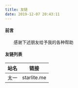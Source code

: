 ```yaml
---
title: 友链
date: 2019-12-07 20:43:11
---
```

#### 前言
&emsp;&emsp;感谢下述朋友给予我的各种帮助

#### 友链列表

| 站名     | 链接                        |
|:--------------:|:---------------:|
| 太一    | starlite.me          | 

